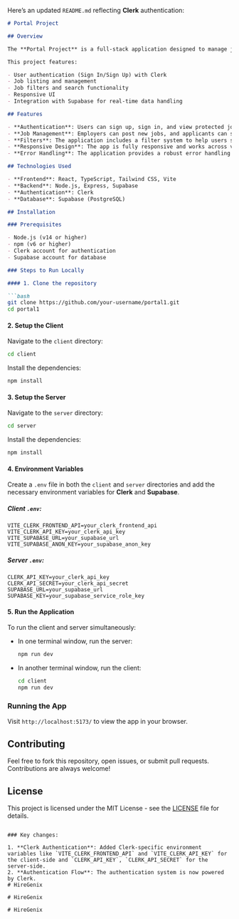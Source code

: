 Here’s an updated `README.md` reflecting **Clerk** authentication:

```markdown
# Portal Project

## Overview

The **Portal Project** is a full-stack application designed to manage job listings, user authentication, and job applications. It consists of a client-side built using **React** and a server-side built using **Node.js** and **Express**, connected to a **Supabase** backend for managing data storage. Authentication is handled using **Clerk**, which provides a secure and easy-to-use user authentication solution.

This project features:

- User authentication (Sign In/Sign Up) with Clerk
- Job listing and management
- Job filters and search functionality
- Responsive UI
- Integration with Supabase for real-time data handling

## Features

- **Authentication**: Users can sign up, sign in, and view protected job listing pages using **Clerk** authentication.
- **Job Management**: Employers can post new jobs, and applicants can search and apply for jobs.
- **Filters**: The application includes a filter system to help users search for jobs by category, location, etc.
- **Responsive Design**: The app is fully responsive and works across various devices.
- **Error Handling**: The application provides a robust error handling mechanism for a smooth user experience.

## Technologies Used

- **Frontend**: React, TypeScript, Tailwind CSS, Vite
- **Backend**: Node.js, Express, Supabase
- **Authentication**: Clerk
- **Database**: Supabase (PostgreSQL)

## Installation

### Prerequisites

- Node.js (v14 or higher)
- npm (v6 or higher)
- Clerk account for authentication
- Supabase account for database

### Steps to Run Locally

#### 1. Clone the repository

```bash
git clone https://github.com/your-username/portal1.git
cd portal1
```

#### 2. Setup the Client

Navigate to the `client` directory:

```bash
cd client
```

Install the dependencies:

```bash
npm install
```

#### 3. Setup the Server

Navigate to the `server` directory:

```bash
cd server
```

Install the dependencies:

```bash
npm install
```

#### 4. Environment Variables

Create a `.env` file in both the `client` and `server` directories and add the necessary environment variables for **Clerk** and **Supabase**.

##### Client `.env`:
```
VITE_CLERK_FRONTEND_API=your_clerk_frontend_api
VITE_CLERK_API_KEY=your_clerk_api_key
VITE_SUPABASE_URL=your_supabase_url
VITE_SUPABASE_ANON_KEY=your_supabase_anon_key
```

##### Server `.env`:
```
CLERK_API_KEY=your_clerk_api_key
CLERK_API_SECRET=your_clerk_api_secret
SUPABASE_URL=your_supabase_url
SUPABASE_KEY=your_supabase_service_role_key
```

#### 5. Run the Application

To run the client and server simultaneously:

- In one terminal window, run the server:
  ```bash
  npm run dev
  ```

- In another terminal window, run the client:
  ```bash
  cd client
  npm run dev
  ```

### Running the App

Visit `http://localhost:5173/` to view the app in your browser.

## Contributing

Feel free to fork this repository, open issues, or submit pull requests. Contributions are always welcome!

## License

This project is licensed under the MIT License - see the [LICENSE](LICENSE) file for details.
```

### Key changes:

1. **Clerk Authentication**: Added Clerk-specific environment variables like `VITE_CLERK_FRONTEND_API` and `VITE_CLERK_API_KEY` for the client-side and `CLERK_API_KEY`, `CLERK_API_SECRET` for the server-side.
2. **Authentication Flow**: The authentication system is now powered by Clerk.
#   H i r e G e n i x  
 #   H i r e G e n i x  
 #   H i r e G e n i x  
 